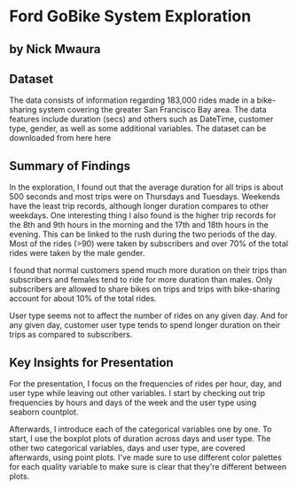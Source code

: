 #  Ford GoBike System Exploration
## by Nick Mwaura



## Dataset

The data consists of information regarding 183,000 rides made in a bike-sharing system covering the greater San Francisco Bay area. The data features include duration (secs) and others such as DateTime, customer type, gender, as well as some additional variables. The dataset can be downloaded from here here


## Summary of Findings

In the exploration, I found out that the average duration for all trips is about 500 seconds and most trips were on Thursdays and Tuesdays. Weekends have the least trip records, although longer duration compares to other weekdays. One interesting thing I also found is the higher trip records for the 8th and 9th hours in the morning and the 17th and 18th hours in the evening. This can be linked to the rush during the two periods of the day. Most of the rides (>90) were taken by subscribers and over 70% of the total rides were taken by the male gender.

I found that normal customers spend much more duration on their trips than subscribers and females tend to ride for more duration than males. Only subscribers are allowed to share bikes on trips and trips with bike-sharing account for about 10% of the total rides.

User type seems not to affect the number of rides on any given day. And for any given day, customer user type tends to spend longer duration on their trips as compared to subscribers.


## Key Insights for Presentation

For the presentation, I focus on the frequencies of rides per hour, day, and user type while leaving out other variables. I start by checking out trip frequencies by hours and days of the week and the user type using seaborn countplot.

Afterwards, I introduce each of the categorical variables one by one. To start, I use the boxplot plots of duration across days and user type. The other two categorical variables, days and user type, are covered afterwards, using point plots. I've made sure to use different color palettes for each quality variable to make sure is clear that they're different between plots.